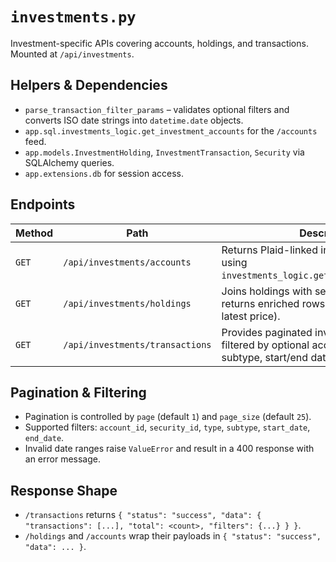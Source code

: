 # `investments.py`

Investment-specific APIs covering accounts, holdings, and transactions. Mounted
at `/api/investments`.

## Helpers & Dependencies

- `parse_transaction_filter_params` – validates optional filters and converts
  ISO date strings into `datetime.date` objects.
- `app.sql.investments_logic.get_investment_accounts` for the `/accounts` feed.
- `app.models.InvestmentHolding`, `InvestmentTransaction`, `Security` via
  SQLAlchemy queries.
- `app.extensions.db` for session access.

## Endpoints

| Method | Path | Description |
| ------ | ---- | ----------- |
| `GET` | `/api/investments/accounts` | Returns Plaid-linked investment accounts using `investments_logic.get_investment_accounts`. |
| `GET` | `/api/investments/holdings` | Joins holdings with security metadata and returns enriched rows (quantity, cost basis, latest price). |
| `GET` | `/api/investments/transactions` | Provides paginated investment transactions filtered by optional account, security, type, subtype, start/end dates. |

## Pagination & Filtering

- Pagination is controlled by `page` (default `1`) and `page_size` (default `25`).
- Supported filters: `account_id`, `security_id`, `type`, `subtype`, `start_date`,
  `end_date`.
- Invalid date ranges raise `ValueError` and result in a 400 response with an
  error message.

## Response Shape

- `/transactions` returns `{ "status": "success", "data": { "transactions": [...], "total": <count>, "filters": {...} } }`.
- `/holdings` and `/accounts` wrap their payloads in `{ "status": "success", "data": ... }`.
